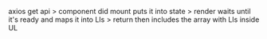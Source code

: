 axios get api > component did mount puts it into state > render waits until it's ready and maps it into LIs > return then includes the array with LIs inside UL